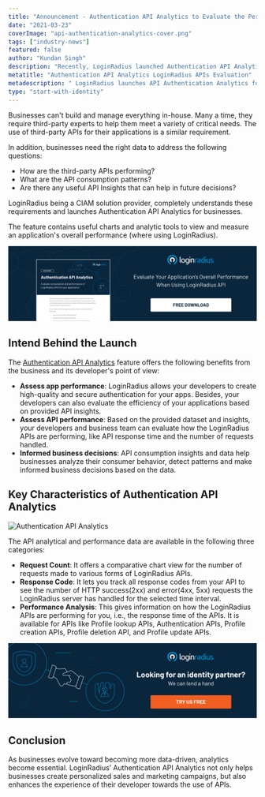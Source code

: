 ```yaml
---
title: "Announcement - Authentication API Analytics to Evaluate the Performance of LoginRadius APIs for Your Applications"
date: "2021-03-23"
coverImage: "api-authentication-analytics-cover.png"
tags: ["industry-news"]
featured: false
author: "Kundan Singh"
description: "Recently, LoginRadius launched Authentication API Analytics to provide an analytics report to businesses and their developers for requests made to different LoginRadius APIs. The feature contains useful charts and analytic tools to view and measure an application's overall performance (where using LoginRadius)."
metatitle: "Authentication API Analytics LoginRadius APIs Evaluation"
metadescription: " LoginRadius launches API Authentication Analytics for businesses and their developers to view and measure an application's overall performance when using LoginRadius."
type: "start-with-identity"
---
```


Businesses can't build and manage everything in-house. Many a time, they require third-party experts to help them meet a variety of critical needs. The use of third-party APIs for their applications is a similar requirement.

In addition, businesses need the right data to address the following questions:

- How are the third-party APIs performing?
- What are the API consumption patterns?
- Are there any useful API Insights that can help in future decisions?

LoginRadius being a CIAM solution provider, completely understands these requirements and launches Authentication API Analytics for businesses.

The feature contains useful charts and analytic tools to view and measure an application's overall performance (where using LoginRadius).

[![LoginRadius API Authentication Analytics](loginradius-api-authentication.png)](https://www.loginradius.com/resource/authentication-api-analytics/)

## Intend Behind the Launch

The [Authentication API Analytics](https://www.loginradius.com/resource/authentication-api-analytics/) feature offers the following benefits from the business and its developer's point of view:

- **Assess app performance**: LoginRadius allows your developers to create high-quality and secure authentication for your apps. Besides, your developers can also evaluate the efficiency of your applications based on provided API insights.
- **Assess API performance**: Based on the provided dataset and insights, your developers and business team can evaluate how the LoginRadius APIs are performing, like API response time and the number of requests handled.
- **Informed business decisions**: API consumption insights and data help businesses analyze their consumer behavior, detect patterns and make informed business decisions based on the data.

## Key Characteristics of Authentication API Analytics

![Authentication API Analytics](https://apidocs.lrcontent.com/images/Api-Analytics-4_17205ea22900876201.71720532.png)

The API analytical and performance data are available in the following three categories:

- **Request Count**: It offers a comparative chart view for the number of requests made to various forms of LoginRadius APIs.
- **Response Code**: It lets you track all response codes from your API to see the number of HTTP success(2xx) and error(4xx, 5xx) requests the LoginRadius server has handled for the selected time interval.
- **Performance Analysis**: This gives information on how the LoginRadius APIs are performing for you, i.e., the response time of the APIs. It is available for APIs like Profile lookup APIs, Authentication APIs, Profile creation APIs, Profile deletion API, and Profile update APIs.

[![LoginRadius lets talk](lets-talk.png)](https://www.loginradius.com/book-a-demo/)

## Conclusion

As businesses evolve toward becoming more data-driven, analytics become essential. LoginRadius’ Authentication API Analytics not only helps businesses create personalized sales and marketing campaigns, but also enhances the experience of their developer towards the use of APIs.
